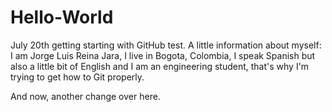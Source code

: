 # Hello-World
July 20th getting starting with GitHub test.
A little information about myself:
  I am Jorge Luis Reina Jara, I live in Bogota, 
	Colombia, I speak Spanish but also a little
	bit of English and I am an engineering student,
	that's why I'm trying to get how to Git properly.


And now, another change over here.